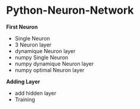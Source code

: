 # Python-Neuron-Network

**First Neuron**
* Single Neuron
* 3 Neuron layer
* dynamique Neuron layer
* numpy Single Neuron
* numpy dynamique Neuron layer
* numpy optimal Neuron layer

**Adding Layer**
* add hidden layer
* Training
